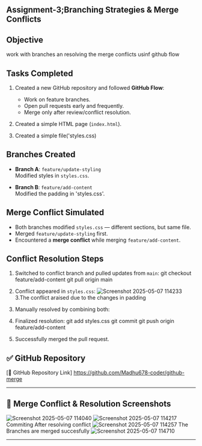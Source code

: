 ## Assignment-3;Branching Strategies & Merge Conflicts
## Objective
work with branches an resolving the merge conflicts usinf github flow

## Tasks Completed

1. Created a new GitHub repository and followed **GitHub Flow**:
   - Work on feature branches.
   - Open pull requests early and frequently.
   - Merge only after review/conflict resolution.

2. Created a simple HTML page (`index.html`).
3. Created a simple file('styles.css)

## Branches Created

- **Branch A**: `feature/update-styling`  
  Modified styles in `styles.css`.

- **Branch B**: `feature/add-content`  
  Modified the padding in 'styles.css'.

## Merge Conflict Simulated

- Both branches modified `styles.css` — different sections, but same file.
- Merged `feature/update-styling` first.
- Encountered a **merge conflict** while merging `feature/add-content`.

##  Conflict Resolution Steps

1. Switched to conflict branch and pulled updates from `main`:
   git checkout feature/add-content
   git pull origin main

2. Conflict appeared in `styles.css`:
   ![Screenshot 2025-05-07 114233](https://github.com/user-attachments/assets/468abcf0-c96d-4165-8d3f-bdcf40d3870e)
3.The conflict araised due to the changes in padding
4. Manually resolved by combining both:

5. Finalized resolution:
   git add styles.css
   git commit 
   git push origin feature/add-content

7. Successfully merged the pull request.
## ✅ GitHub Repository

[🔗 GitHub Repository Link] https://github.com/Madhu678-coder/github-merge

---

## 📸 Merge Conflict & Resolution Screenshots
![Screenshot 2025-05-07 114040](https://github.com/user-attachments/assets/15fc40d9-bb0d-4105-9f5b-fcbf417aca68)
![Screenshot 2025-05-07 114217](https://github.com/user-attachments/assets/9df9a511-dc5b-40f0-a277-312d0c3fb298)
Commiting After resolving conflict
![Screenshot 2025-05-07 114257](https://github.com/user-attachments/assets/32ba4c77-d2f3-475c-a06b-2e5cbf9ee537)
The Branches are merged succesfully
![Screenshot 2025-05-07 114710](https://github.com/user-attachments/assets/c6f36fdd-05fc-4d8a-b9d9-5bd007425ab9)

---
